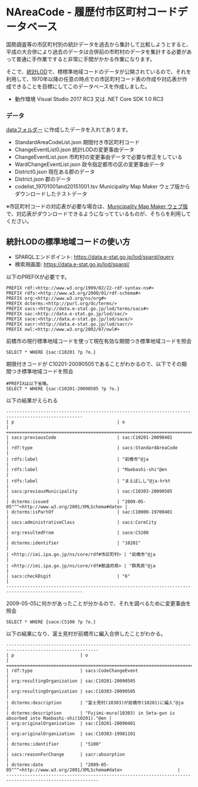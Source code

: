 # NAreaCode - 履歴付市区町村コードデータベース
国勢調査等の市区町村別の統計データを過去から集計して比較しようとすると、平成の大合併により過去のデータは合併前の市町村のデータを集計する必要があって普通に手作業ですると非常に手間がかかる作業になります。

そこで、[統計LOD](https://data.e-stat.go.jp/lodw/)で、標標準地域コードのデータが公開されているので、それを利用して、1970年以降の任意の時点での市区町村コード表の作成や対応表が作成できることを目標にしてこのデータベースを作成しました。
- 動作環境 Visual Studio 2017 RC3 又は .NET Core SDK 1.0 RC3

### データ
[dataフォルダー](/timej/NAreaCode/tree/master/NAreaCode/data) に作成したデータを入れてあります。

- StandardAreaCodeList.json 期間付き市区町村コード
- ChangeEventList0.json 統計LODの変更事由データ
- ChangeEventList.json 市町村の変更事由データで必要な修正をしている
- WardChangeEventList.json 政令指定都市の区の変更事由データ
-	District0.json 現在ある郡のデータ
-	District.json 郡のデータ
- codelist_19701001and20151001.tsv Municipality Map Maker ウェブ版からダウンロードしたテストデータ

※市区町村コードの対応表が必要な場合は、[Municipality Map Maker ウェブ版](http://www.tkirimura.com/mmm/)で、対応表がダウンロードできるようになってているものが、そちらを利用してください。

## 統計LODの標準地域コードの使い方

- SPARQLエンドポイント: https://data.e-stat.go.jp/lod/sparql/query
- 検索用画面: https://data.e-stat.go.jp/lod/sparql/

以下のPREFIXが必要です。

```
PREFIX rdf:<http://www.w3.org/1999/02/22-rdf-syntax-ns#>
PREFIX rdfs:<http://www.w3.org/2000/01/rdf-schema#>
PREFIX org:<http://www.w3.org/ns/org#>
PREFIX dcterms:<http://purl.org/dc/terms/>
PREFIX sacs:<http://data.e-stat.go.jp/lod/terms/sacs#>
PREFIX sac:<http://data.e-stat.go.jp/lod/sac/>
PREFIX sace:<http://data.e-stat.go.jp/lod/sace/>
PREFIX sacr:<http://data.e-stat.go.jp/lod/sacr/>
PREFIX owl:<http://www.w3.org/2002/07/owl#>
```

前橋市の現行標準地域コードを使って現在有効な期間つき標準地域コードを照会
```
SELECT * WHERE {sac:C10201 ?p ?o.}
```
期限付きコードが C10201-20090505であることがわかるので、以下でその期間つき標準地域コードを照会
```
#PREFIXは以下省略。
SELECT * WHERE {sac:C10201-20090505 ?p ?o.}
```
以下の結果がえられる
```
---------------------------------------------------------------------------------------------------
| p                                       | o                                                     |
===================================================================================================
| sacs:previousCode                       | sac:C10201-20090401                                   |
| rdf:type                                | sacs:StandardAreaCode                                 |
| rdfs:label                              | "前橋市"@ja                                              |
| rdfs:label                              | "Maebashi-shi"@en                                     |
| rdfs:label                              | "まえばしし"@ja-hrkt                                       |
| sacs:previousMunicipality               | sac:C10303-20090505                                   |
| dcterms:issued                          | "2009-05-05"^^<http://www.w3.org/2001/XMLSchema#date> |
| dcterms:isPartOf                        | sac:C10000-19700401                                   |
| sacs:administrativeClass                | sacs:CoreCity                                         |
| org:resultedFrom                        | sace:C5100                                            |
| dcterms:identifier                      | "10201"                                               |
| <http://imi.ipa.go.jp/ns/core/rdf#市区町村> | "前橋市"@ja                                              |
| <http://imi.ipa.go.jp/ns/core/rdf#都道府県> | "群馬県"@ja                                              |
| sacs:checkDigit                         | "6"                                                   |
---------------------------------------------------------------------------------------------------
```
2009-05-05に何かがあったことが分かるので、それを調べるために変更事由を照会
```
SELECT * WHERE {sace:C5100 ?p ?o.}
```
以下の結果になり、富士見村が前橋市に編入合併したことがわかる。
```
---------------------------------------------------------------------------------------------------------
| p                         | o                                                                         |
=========================================================================================================
| rdf:type                  | sacs:CodeChangeEvent                                                      |
| org:resultingOrganization | sac:C10201-20090505                                                       |
| org:resultingOrganization | sac:C10303-20090505                                                       |
| dcterms:description       | "富士見村(10303)が前橋市(10201)に編入"@ja                                            |
| dcterms:description       | "Fujimi-mura(10303) in Seta-gun is absorbed into Maebashi-shi(10201)."@en |
| org:originalOrganization  | sac:C10201-20090401                                                       |
| org:originalOrganization  | sac:C10303-19981101                                                       |
| dcterms:identifier        | "5100"                                                                    |
| sacs:reasonForChange      | sacr:absorption                                                           |
| dcterms:date              | "2009-05-05"^^<http://www.w3.org/2001/XMLSchema#date>                     |
---------------------------------------------------------------------------------------------------------
